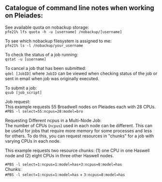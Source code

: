 ## Catalogue of command line notes when working on Pleiades:

See available quota on nobackup storage:<br>
`pfe21% lfs quota -h -u [username] /nobackup/[username]`

To see which nobackup filesystem is assigned to me:<br>
`pfe21% ls -l /nobackup/your_username`

To check the status of a job running:<br>
`qstat -u [username]`

To cancel a job that has been submitted:<br>
`qdel [JobID]` where `JobID` can be viewed when checking status of the job or sent in email when job was originally executed.

To submit a job:<br>
`qsub [job_script]`

Job request:<br>
This example requests 55 Broadwell nodes on Pleiades each with 28 CPUs.<br>
`#PBS -l select=55:ncpus=28:model=bro`

Requesting Different ncpus in a Multi-Node Job:<br>
The number of CPUs (`ncpus`) used in each node can be different. This can be useful for jobs that require more memory for some processes and less for others. To do this, you can request resources in "chunks" for a job with varying CPUs in each node.<br>

This example requests two resource chunks: (1) one CPU in one Haswell node and (2) eight CPUs in three other Haswell nodes.<br>

`#PBS -l select=1:ncpus=1:model=has+3:ncpus=8:model=has`<br>
Chunks:<br>
`#PBS -l select=1:ncpus=1:model=has` + `3:ncpus=8:model=has`
